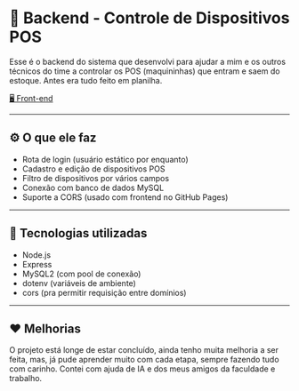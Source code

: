 # 📡 Backend - Controle de Dispositivos POS

Esse é o backend do sistema que desenvolvi para ajudar a mim e os outros técnicos do time a controlar os POS (maquininhas) que entram e saem do estoque. Antes era tudo feito em planilha.

[🖥️ Front-end](https://digsix.github.io/frontendControlePOSDevice/)

---

## ⚙️ O que ele faz

- Rota de login (usuário estático por enquanto)
- Cadastro e edição de dispositivos POS
- Filtro de dispositivos por vários campos
- Conexão com banco de dados MySQL
- Suporte a CORS (usado com frontend no GitHub Pages)

---

## 🚀 Tecnologias utilizadas

- Node.js
- Express
- MySQL2 (com pool de conexão)
- dotenv (variáveis de ambiente)
- cors (pra permitir requisição entre domínios)

---
## ❤️ Melhorias
O projeto está longe de estar concluído, ainda tenho muita melhoria a ser feita, mas, já pude aprender muito com cada etapa, sempre fazendo tudo com carinho. Contei com ajuda de IA e dos meus amigos da faculdade e trabalho.
